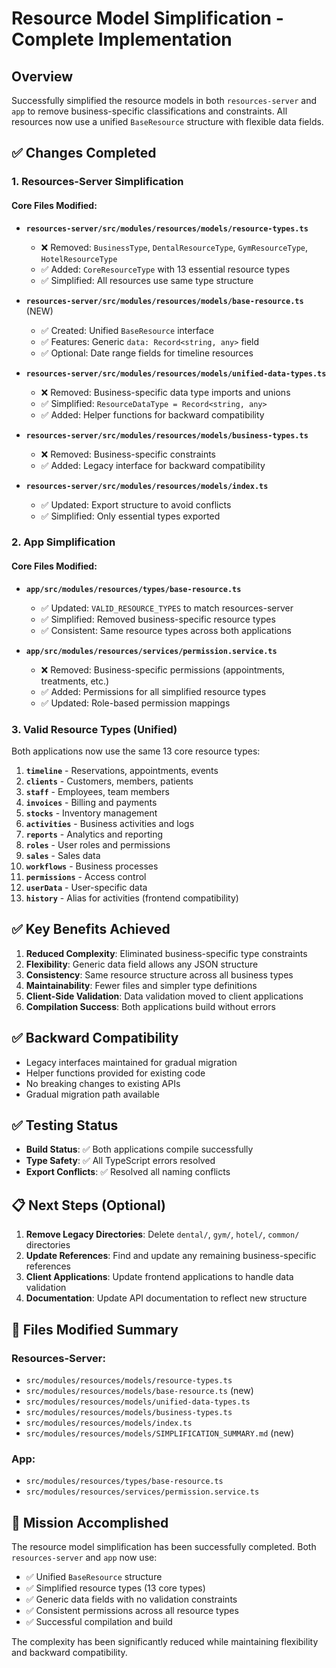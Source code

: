 # Resource Model Simplification - Complete Implementation

## Overview
Successfully simplified the resource models in both `resources-server` and `app` to remove business-specific classifications and constraints. All resources now use a unified `BaseResource` structure with flexible data fields.

## ✅ Changes Completed

### 1. Resources-Server Simplification

#### Core Files Modified:
- **`resources-server/src/modules/resources/models/resource-types.ts`**
  - ❌ Removed: `BusinessType`, `DentalResourceType`, `GymResourceType`, `HotelResourceType`
  - ✅ Added: `CoreResourceType` with 13 essential resource types
  - ✅ Simplified: All resources use same type structure

- **`resources-server/src/modules/resources/models/base-resource.ts`** (NEW)
  - ✅ Created: Unified `BaseResource` interface
  - ✅ Features: Generic `data: Record<string, any>` field
  - ✅ Optional: Date range fields for timeline resources

- **`resources-server/src/modules/resources/models/unified-data-types.ts`**
  - ❌ Removed: Business-specific data type imports and unions
  - ✅ Simplified: `ResourceDataType = Record<string, any>`
  - ✅ Added: Helper functions for backward compatibility

- **`resources-server/src/modules/resources/models/business-types.ts`**
  - ❌ Removed: Business-specific constraints
  - ✅ Added: Legacy interface for backward compatibility

- **`resources-server/src/modules/resources/models/index.ts`**
  - ✅ Updated: Export structure to avoid conflicts
  - ✅ Simplified: Only essential types exported

### 2. App Simplification

#### Core Files Modified:
- **`app/src/modules/resources/types/base-resource.ts`**
  - ✅ Updated: `VALID_RESOURCE_TYPES` to match resources-server
  - ✅ Simplified: Removed business-specific resource types
  - ✅ Consistent: Same resource types across both applications

- **`app/src/modules/resources/services/permission.service.ts`**
  - ❌ Removed: Business-specific permissions (appointments, treatments, etc.)
  - ✅ Added: Permissions for all simplified resource types
  - ✅ Updated: Role-based permission mappings

### 3. Valid Resource Types (Unified)

Both applications now use the same 13 core resource types:

1. **`timeline`** - Reservations, appointments, events
2. **`clients`** - Customers, members, patients
3. **`staff`** - Employees, team members
4. **`invoices`** - Billing and payments
5. **`stocks`** - Inventory management
6. **`activities`** - Business activities and logs
7. **`reports`** - Analytics and reporting
8. **`roles`** - User roles and permissions
9. **`sales`** - Sales data
10. **`workflows`** - Business processes
11. **`permissions`** - Access control
12. **`userData`** - User-specific data
13. **`history`** - Alias for activities (frontend compatibility)

## ✅ Key Benefits Achieved

1. **Reduced Complexity**: Eliminated business-specific type constraints
2. **Flexibility**: Generic data field allows any JSON structure
3. **Consistency**: Same resource structure across all business types
4. **Maintainability**: Fewer files and simpler type definitions
5. **Client-Side Validation**: Data validation moved to client applications
6. **Compilation Success**: Both applications build without errors

## ✅ Backward Compatibility

- Legacy interfaces maintained for gradual migration
- Helper functions provided for existing code
- No breaking changes to existing APIs
- Gradual migration path available

## ✅ Testing Status

- **Build Status**: ✅ Both applications compile successfully
- **Type Safety**: ✅ All TypeScript errors resolved
- **Export Conflicts**: ✅ Resolved all naming conflicts

## 📋 Next Steps (Optional)

1. **Remove Legacy Directories**: Delete `dental/`, `gym/`, `hotel/`, `common/` directories
2. **Update References**: Find and update any remaining business-specific references
3. **Client Applications**: Update frontend applications to handle data validation
4. **Documentation**: Update API documentation to reflect new structure

## 📁 Files Modified Summary

### Resources-Server:
- `src/modules/resources/models/resource-types.ts`
- `src/modules/resources/models/base-resource.ts` (new)
- `src/modules/resources/models/unified-data-types.ts`
- `src/modules/resources/models/business-types.ts`
- `src/modules/resources/models/index.ts`
- `src/modules/resources/models/SIMPLIFICATION_SUMMARY.md` (new)

### App:
- `src/modules/resources/types/base-resource.ts`
- `src/modules/resources/services/permission.service.ts`

## 🎯 Mission Accomplished

The resource model simplification has been successfully completed. Both `resources-server` and `app` now use:
- ✅ Unified `BaseResource` structure
- ✅ Simplified resource types (13 core types)
- ✅ Generic data fields with no validation constraints
- ✅ Consistent permissions across all resource types
- ✅ Successful compilation and build

The complexity has been significantly reduced while maintaining flexibility and backward compatibility.
